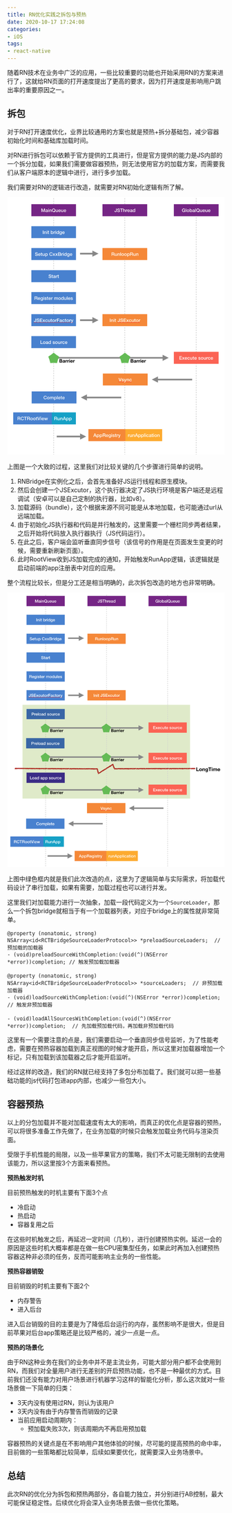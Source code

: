 ```yaml
---
title: RN优化实践之拆包与预热
date: 2020-10-17 17:24:08
categories:
- iOS
tags:
- react-native
---
```


随着RN技术在业务中广泛的应用，一些比较重要的功能也开始采用RN的方案来进行了，这就给RN页面的打开速度提出了更高的要求，因为打开速度是影响用户跳出率的重要原因之一。

<!-- more -->

## 拆包

对于RN打开速度优化，业界比较通用的方案也就是预热+拆分基础包，减少容器初始化时间和基础库加载时间。

对RN进行拆包可以依赖于官方提供的工具进行，但是官方提供的能力是JS内部的一个拆分加载，如果我们需要做容器预热，则无法使用官方的加载方案，而需要我们从客户端原本的逻辑中进行，进行多步加载。

我们需要对RN的逻辑进行改造，就需要对RN初始化逻辑有所了解。

![](/images/2020/react-native-multipart/before.png)

上图是一个大致的过程，这里我们对比较关键的几个步骤进行简单的说明。

1. RNBridge在实例化之后，会首先准备好JS运行线程和原生模块。
2. 然后会创建一个JSExcutor，这个执行器决定了JS执行环境是客户端还是远程调试（安卓可以是自己定制的执行器，比如v8）。
3. 加载源码（bundle），这个根据来源不同可能是从本地加载，也可能通过url从远端加载。
4. 由于初始化JS执行器和代码是并行触发的，这里需要一个栅栏同步两者结果，之后开始将代码放入执行器执行（JS代码运行）。
5. 在此之后，客户端会监听垂直同步信号（该信号的作用是在页面发生变更的时候，需要重新刷新页面）。
6. 此时RootView收到JS加载完成的通知，开始触发RunApp逻辑，该逻辑就是启动前端的app注册表中对应的应用。

整个流程比较长，但是分工还是相当明确的，此次拆包改造的地方也非常明确。

![](/images/2020/react-native-multipart/after.png)

上图中绿色框内就是我们此次改造的点，这里为了逻辑简单与实际需求，将加载代码设计了串行加载，如果有需要，加载过程也可以进行并发。

这里我们对加载能力进行一次抽象，加载一段代码定义为一个`SourceLoader`，那么一个拆包bridge就相当于有一个加载器列表，对应于bridge上的属性就非常简单。

```objc
@property (nonatomic, strong) NSArray<id<RCTBridgeSourceLoaderProtocol>> *preloadSourceLoaders;  // 预加载的加载器
- (void)preloadSourceWithCompletion:(void(^)(NSError *error))completion; // 触发预加载加载器

@property (nonatomic, strong) NSArray<id<RCTBridgeSourceLoaderProtocol>> *sourceLoaders;  // 非预加载加载器
- (void)loadSourceWithCompletion:(void(^)(NSError *error))completion;  // 触发非预加载器

- (void)loadAllSourcesWithCompletion:(void(^)(NSError *error))completion;  // 先加载预加载代码，再加载非预加载代码
```

这里有一个需要注意的点是，我们需要启动一个垂直同步信号监听，为了性能考虑，需要在预热容器加载到真正视图的时候才能开启，所以这里对加载器增加一个标记，只有加载到该加载器之后才能开启监听。

经过这样的改造，我们的RN就已经支持了多包分布加载了。我们就可以把一些基础功能的js代码打包进app内部，也减少一些包大小。

## 容器预热

以上的分包加载并不能对加载速度有太大的影响，而真正的优化点是容器的预热，可以将很多准备工作先做了，在业务加载的时候只会触发加载业务代码与渲染页面。

受限于手机性能的局限，以及一些苹果官方的策略，我们不太可能无限制的去使用该能力，所以这里按3个方面来看预热。

**预热触发时机**

目前预热触发的时机主要有下面3个点

- 冷启动
- 热启动
- 容器复用之后

在这些时机触发之后，再延迟一定时间（几秒），进行创建预热实例。延迟一会的原因是这些时机大概率都是在做一些CPU密集型任务，如果此时再加入创建预热容器这种非必须的任务，反而可能影响主业务的一些性能。

**预热容器销毁**

目前销毁的时机主要有下面2个

- 内存警告
- 进入后台

进入后台销毁的目的主要是为了降低后台运行的内存，虽然影响不是很大，但是目前苹果对后台app策略还是比较严格的，减少一点是一点。

**预热的场景化**

由于RN这种业务在我们的业务中并不是主流业务，可能大部分用户都不会使用到RN，而我们对全量用户进行无差别的开启预热功能，也不是一种最优的方式。目前我们还没有能力对用户场景进行机器学习这样的智能化分析，那么这次就对一些场景做一下简单的归类：

* 3天内没有使用过RN，则认为该用户
* 3天内没有由于内存警告而销毁的记录
* 当前应用启动周期内：
	* 预加载失败3次，则该周期内不再启用预加载

容器预热的关键点是在不影响用户其他体验的时候，尽可能的提高预热的命中率，目前做的一些策略都比较简单，后续如果要优化，就需要深入业务场景中。

## 总结

此次RN的优化分为拆包和预热两部分，各自能力独立，并分别进行AB控制，最大可能保证稳定性。后续优化将会深入业务场景去做一些优化策略。